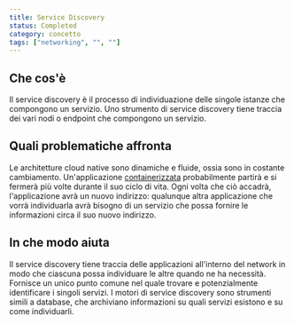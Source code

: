 ```yaml
---
title: Service Discovery
status: Completed
category: concetto
tags: ["networking", "", ""]
---
```


## Che cos'è

Il service discovery è il processo di individuazione delle singole istanze che compongono un servizio.
Uno strumento di service discovery tiene traccia dei vari nodi o endpoint che compongono un servizio.

## Quali problematiche affronta

Le architetture cloud native sono dinamiche e fluide, ossia sono in costante cambiamento.
Un'applicazione [containerizzata](/it/containerization/) probabilmente partirà e si fermerà più volte durante il suo ciclo di vita.
Ogni volta che ciò accadrà, l'applicazione avrà un nuovo indirizzo: qualunque altra applicazione che vorrà individuarla avrà bisogno di un servizio che possa fornire le informazioni circa il suo nuovo indirizzo.

## In che modo aiuta

Il service discovery tiene traccia delle applicazioni all'interno del network in modo che ciascuna possa individuare le altre quando ne ha necessità.
Fornisce un unico punto comune nel quale trovare e potenzialmente identificare i singoli servizi.
I motori di service discovery sono strumenti simili a database, che archiviano informazioni su quali servizi esistono e su come individuarli.
